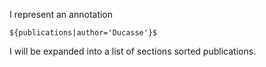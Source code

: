 I represent an annotation 

	${publications|author='Ducasse'}$
	
I will be expanded into a list of sections sorted publications.
